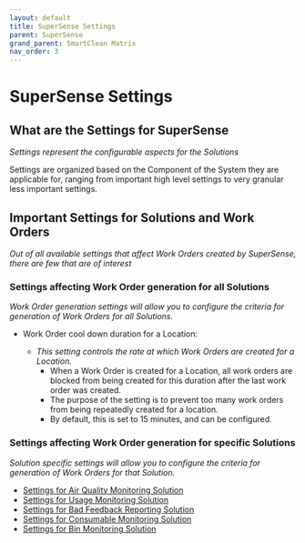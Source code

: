 ```yaml
---
layout: default
title: SuperSense Settings
parent: SuperSense
grand_parent: SmartClean Matrix
nav_order: 3
---
```

# SuperSense Settings

## What are the Settings for SuperSense
*Settings represent the configurable aspects for the Solutions*

Settings are organized based on the Component of the System they are applicable for, ranging from 
important high level settings to very granular less important settings.

## Important Settings for Solutions and Work Orders
*Out of all available settings that affect Work Orders created by SuperSense, there are few that are of interest*

### Settings affecting Work Order generation for all Solutions
*Work Order generation settings will allow you to configure the criteria for generation of Work Orders for all Solutions.*

- Work Order cool down duration for a Location:
    
  - *This setting controls the rate at which Work Orders are created for a Location.*
    - When a Work Order is created for a Location, all work orders are blocked from being created for this duration after the last work order was created.
    - The purpose of the setting is to prevent too many work orders from being repeatedly created for a location.
    - By default, this is set to 15 minutes, and can be configured.

### Settings affecting Work Order generation for specific Solutions
*Solution specific settings will allow you to configure the criteria for generation of Work Orders for that Solution.*

- [Settings for Air Quality Monitoring Solution](/vcs_aq_settings.html)
- [Settings for Usage Monitoring Solution](/vcs_pc_settings.html)
- [Settings for Bad Feedback Reporting Solution](/vcs_fd_settings.html)
- [Settings for Consumable Monitoring Solution](/vcs_cmd_settings.html)
- [Settings for Bin Monitoring Solution](/vcs_bin_settings.html)